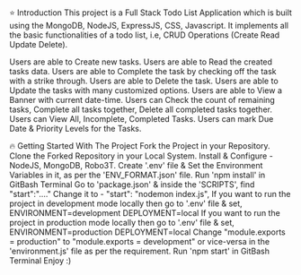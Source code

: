 
⭐ Introduction
This project is a Full Stack Todo List Application which is built using the MongoDB, NodeJS, ExpressJS, CSS, Javascript. It implements all the basic functionalities of a todo list, i.e, CRUD Operations (Create Read Update Delete).

Users are able to Create new tasks.
Users are able to Read the created tasks data.
Users are able to Complete the task by checking off the task with a strike through.
Users are able to Delete the task.
Users are able to Update the tasks with many customized options. Users are able to View a Banner with current date-time.
Users can Check the count of remaining tasks, Complete all tasks together, Delete all completed tasks together.
Users can View All, Incomplete, Completed Tasks.
Users can mark Due Date & Priority Levels for the Tasks.

🔥 Getting Started With The Project
Fork the Project in your Repository.
Clone the Forked Repository in your Local System.
Install & Configure - NodeJS, MongoDB, Robo3T.
Create '.env' file & Set the Environment Variables in it, as per the 'ENV_FORMAT.json' file.
Run 'npm install' in GitBash Terminal
Go to 'package.json' & inside the 'SCRIPTS', find "start":"...."
Change it to - "start": "nodemon index.js",
If you want to run the project in development mode locally then go to '.env' file & set,
ENVIRONMENT=development
DEPLOYMENT=local
If you want to run the project in production mode locally then go to '.env' file & set,
ENVIRONMENT=production
DEPLOYMENT=local
Change "module.exports = production" to "module.exports = development" or vice-versa in the 'environment.js' file as per the requirement.
Run 'npm start' in GitBash Terminal
Enjoy :)

